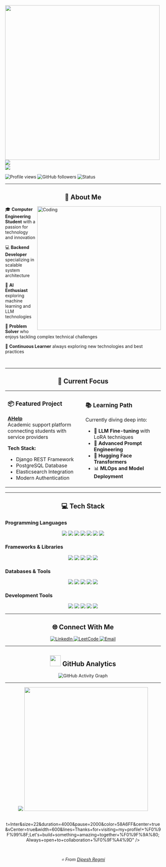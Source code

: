 # <div align="center">

<img src="https://user-images.githubusercontent.com/74038190/225813708-98b745f2-7d22-48cf-9150-083f1b00d6c9.gif" width="500" />

<img src="https://readme-typing-svg.herokuapp.com?font=Orbitron&size=45&duration=2500&pause=800&color=FF6B35&center=true&vCenter=true&width=700&lines=%F0%9F%91%8B+Hi%2C+I'm+Dipesh+Regmi!;%F0%9F%9A%80+Computer+Engineer;%F0%9F%92%BB+Backend+Developer;%F0%9F%A4%96+AI+Enthusiast" />

<br>

<img src="https://readme-typing-svg.herokuapp.com?font=Fira+Code&size=24&duration=3500&pause=1200&color=00D9FF&center=true&vCenter=true&multiline=true&width=900&height=100&lines=%E2%9C%A8+Welcome+to+my+GitHub+Profile+%E2%9C%A8;%F0%9F%8C%9F+Building+scalable+solutions+with+cutting-edge+tech;%F0%9F%94%A5+Transforming+ideas+into+powerful+applications" />

<br>

<p>
<img src="https://komarev.com/ghpvc/?username=dipesh7002&color=blueviolet&style=flat-square&label=Profile+Views" alt="Profile views" />
<img src="https://img.shields.io/github/followers/dipesh7002?label=Followers&style=flat-square&color=blue" alt="GitHub followers" />
<img src="https://img.shields.io/badge/Status-Open%20to%20Work-brightgreen?style=flat-square" alt="Status" />
</p>

</div>

---

<div align="center">

## 🚀 About Me

</div>

<img align="right" alt="Coding" width="400" src="https://user-images.githubusercontent.com/74038190/229223263-cf2e4b07-2615-4f87-9c38-e37600f8381a.gif" />

🎓 **Computer Engineering Student** with a passion for technology and innovation

💻 **Backend Developer** specializing in scalable system architecture

🤖 **AI Enthusiast** exploring machine learning and LLM technologies

🔧 **Problem Solver** who enjoys tackling complex technical challenges

🌟 **Continuous Learner** always exploring new technologies and best practices

<br clear="right"/>

---

<div align="center">

## 🔭 Current Focus

</div>

<table>
<tr>
<td width="50%">

### 📦 **Featured Project**
**[AHelp](https://github.com/dipesh7002/AHelp)**  
Academic support platform connecting students with service providers

**Tech Stack:**
- Django REST Framework
- PostgreSQL Database
- Elasticsearch Integration
- Modern Authentication

</td>
<td width="50%">

### 📚 **Learning Path**
Currently diving deep into:

- 🤖 **LLM Fine-tuning** with LoRA techniques
- 🎯 **Advanced Prompt Engineering**
- 🤗 **Hugging Face Transformers**
- 📊 **MLOps and Model Deployment**

</td>
</tr>
</table>

---

<div align="center">

## 💻 Tech Stack

</div>

### Programming Languages
<div align="center">
<img src="https://img.shields.io/badge/C-00599C?style=for-the-badge&logo=c&logoColor=white" />
<img src="https://img.shields.io/badge/C++-00599C?style=for-the-badge&logo=c%2B%2B&logoColor=white" />
<img src="https://img.shields.io/badge/Python-3776AB?style=for-the-badge&logo=python&logoColor=white" />
<img src="https://img.shields.io/badge/JavaScript-F7DF1E?style=for-the-badge&logo=javascript&logoColor=black" />
<img src="https://img.shields.io/badge/HTML5-E34F26?style=for-the-badge&logo=html5&logoColor=white" />
<img src="https://img.shields.io/badge/CSS3-1572B6?style=for-the-badge&logo=css3&logoColor=white" />
<img src="https://img.shields.io/badge/Kotlin-0095D5?style=for-the-badge&logo=kotlin&logoColor=white" />
</div>

### Frameworks & Libraries
<div align="center">
<img src="https://img.shields.io/badge/Django-092E20?style=for-the-badge&logo=django&logoColor=white" />
<img src="https://img.shields.io/badge/FastAPI-005571?style=for-the-badge&logo=fastapi" />
<img src="https://img.shields.io/badge/Flask-000000?style=for-the-badge&logo=flask&logoColor=white" />
<img src="https://img.shields.io/badge/Pandas-150458?style=for-the-badge&logo=pandas&logoColor=white" />
<img src="https://img.shields.io/badge/NumPy-013243?style=for-the-badge&logo=numpy&logoColor=white" />
</div>

### Databases & Tools
<div align="center">
<img src="https://img.shields.io/badge/PostgreSQL-316192?style=for-the-badge&logo=postgresql&logoColor=white" />
<img src="https://img.shields.io/badge/MySQL-4479A1?style=for-the-badge&logo=mysql&logoColor=white" />
<img src="https://img.shields.io/badge/MongoDB-4EA94B?style=for-the-badge&logo=mongodb&logoColor=white" />
<img src="https://img.shields.io/badge/Elasticsearch-005571?style=for-the-badge&logo=elasticsearch&logoColor=white" />
<img src="https://img.shields.io/badge/CouchDB-E33332?style=for-the-badge&logo=couchdb&logoColor=white" />
</div>

### Development Tools
<div align="center">
<img src="https://img.shields.io/badge/Git-F05032?style=for-the-badge&logo=git&logoColor=white" />
<img src="https://img.shields.io/badge/Linux-FCC624?style=for-the-badge&logo=linux&logoColor=black" />
<img src="https://img.shields.io/badge/Docker-2496ED?style=for-the-badge&logo=docker&logoColor=white" />
<img src="https://img.shields.io/badge/MATLAB-0076A8?style=for-the-badge&logo=mathworks&logoColor=white" />
<img src="https://img.shields.io/badge/Jupyter-F37626?style=for-the-badge&logo=jupyter&logoColor=white" />
</div>

---

<div align="center">

## 🌐 Connect With Me

<a href="https://linkedin.com/in/dipesh-regmi-941bab32b">
<img src="https://img.shields.io/badge/LinkedIn-0077B5?style=for-the-badge&logo=linkedin&logoColor=white" alt="LinkedIn" />
</a>
<a href="https://leetcode.com/user1063ha">
<img src="https://img.shields.io/badge/LeetCode-FFA116?style=for-the-badge&logo=leetcode&logoColor=black" alt="LeetCode" />
</a>
<a href="mailto:077bct027.dipesh@pcampus.edu.np">
<img src="https://img.shields.io/badge/Email-D14836?style=for-the-badge&logo=gmail&logoColor=white" alt="Email" />
</a>

</div>

---

<div align="center">

## <img src="https://user-images.githubusercontent.com/74038190/212284100-561aa473-3905-4a80-b561-0d28506553ee.gif" width="35"> GitHub Analytics

<img src="https://github-readme-activity-graph.vercel.app/graph?username=dipesh7002&custom_title=Dipesh's%20Contribution%20Graph&bg_color=0D1117&color=7F3FBF&line=7F3FBF&point=7F3FBF&area_color=FFFFFF&title_color=FFFFFF&area=true" alt="GitHub Activity Graph" />

</div>

---

<div align="center">

<img src="https://readme-typing-svg.herokuapp.com?font=Righteous&size=30&duration=4000&pause=1500&color=58A6FF&center=true&vCenter=true&multiline=true&width=800&height=120&lines=%F0%9F%99%8F+Thanks+for+exploring+my+digital+space!;%F0%9F%A4%9D+Let's+collaborate+and+create+magic;%F0%9F%9A%80+Ready+to+build+the+future+together;%E2%9A%A1+Innovation+starts+with+connection!" />

<img src="https://user-images.githubusercontent.com/74038190/212284158-e840e285-664b-44d7-b79b-e264b5e54825.gif" width="400" />

<br>t=Inter&size=22&duration=4000&pause=2000&color=58A6FF&center=true&vCenter=true&width=600&lines=Thanks+for+visiting+my+profile!+%F0%9F%99%8F;Let's+build+something+amazing+together+%F0%9F%9A%80;Always+open+to+collaboration+%F0%9F%A4%9D" />

<br>

<i>⭐️ From <a href="https://github.com/dipesh7002">Dipesh Regmi</a></i>

</div>

